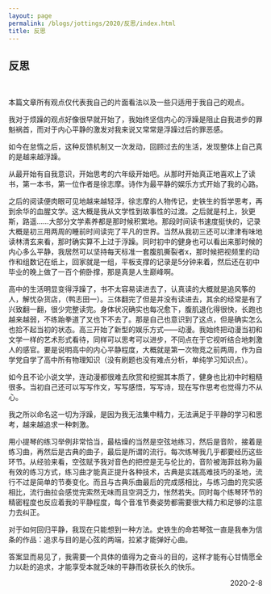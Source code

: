 ```yaml
---
layout: page
permalink: /blogs/jottings/2020/反思/index.html
title: 反思
---
```


## 反思
<br>

本篇文章所有观点仅代表我自己的片面看法以及一些只适用于我自己的观点。

我对于烦躁的观点好像很早就开始了，我始终坚信内心的浮躁是阻止自我进步的罪魁祸首，而对于内心平静的激发对我来说又常常是浮躁过后的罪恶感。

如今在怠惰之后，这种反馈机制又一次发动，回顾过去的生活，发现整体上自己真的是越来越浮躁。

从最开始有自我意识，开始思考的六年级开始吧。从那时开始真正地喜欢上了读书，第一本书，第一位作者是徐志摩。诗作为最平静的娱乐方式开始了我的心路。

之后的阅读便肉眼可见地越来越轻浮，徐志摩的人物传记，史铁生的哲学思考，再到余华的血腥文学。这大概是我从文学性到故事性的过渡。之后就是村上，狄更斯，路遥……大部分文学素养都是那时候积累地。那段时间读书速度挺快的，记录大概是初三用两周的睡前时间读完了平凡的世界。当然从我初三还可以津津有味地读林清玄来看，那时确实算不上过于浮躁。同时初中的健身也可以看出来那时候的内心多么平静，我居然可以坚持每天标准一套腹肌撕裂者x，那时候把视频里的动作和组数记在纸上，回家就是一组，平板支撑的记录是5分钟来着，然后还在初中毕业的晚上做了一百个俯卧撑，那是真是人生巅峰啊。

高中的生活明显变得浮躁了，书不太容易读进去了，认真读的大概就是追风筝的人，解忧杂货店，（鸭志田一）。三体翻完了但是并没有读进去，其余的经常是有了兴致翻一翻，很少完整读完。身体状况确实也每况愈下，腹肌退化得很快，长跑也越来越弱，不练跆拳道了叉也下不去了。那是自己也意识到了这点，但是确实怎么也拾不起当初的状态。高三开始了新型的娱乐方式——动漫。我始终把动漫当初和文学一样的艺术形式看待，同样可以思考可以进步，不同点在于它视听结合地刺激人的感官。要是说明高中的内心平静程度，大概就是第一次物竞之前两周，作为自学党自学了高中所有物理知识（没有刷题也没有难点分析，单纯学习知识点）。

如今且不论小说文学，连动漫都很难去欣赏和挖掘其本质了，健身也比初中时粗糙很多。当初自己还可以写写作文，写写感悟，写写诗，现在写作思考也觉得力不从心。

我之所以命名这一切为浮躁，是因为我无法集中精力，无法满足于平静的学习和思考，越来越追求一种刺激。

用小提琴的练习举例非常恰当，最枯燥的当然是空弦地练习，然后是音阶，接着是练习曲，再然后是古典的曲子，最后是所谓的流行。每次练琴我几乎都要经历这些环节。从经验来看，空弦赋予我对音色的把控是无与伦比的，音阶被海菲兹称为最有效的练习方式，练习曲才能真正提升各种技术，古典是实践高难技巧的圣地，流行不过是简单的节奏变化。而且与古典乐曲最后的完成感相比，与练习曲的充实感相比，流行曲拉会感觉完索然无味而且空洞乏力，怅然若失。同时每个练琴环节的精密程度也反应着我的平静程度，每个音准节奏姿势都需要很大精力和足够的注意力去纠正。

对于如何回归平静，我现在只能想到一种方法。史铁生的命若琴弦一直是我奉为信条的作品：追求与目的是心弦的两端，拉紧才能弹好心曲。

答案显而易见了，我需要一个具体的值得为之奋斗的目的，这样才能有心甘情愿全力以赴的追求，才能享受本就乏味的平静而收获长久的快乐。

<p align="right">2020-2-8</p>